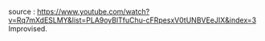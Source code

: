 source : https://www.youtube.com/watch?v=Rq7mXdESLMY&list=PLA9oyBlTfuChu-cFRpesxV0tUNBVEeJIX&index=3
Improvised.
